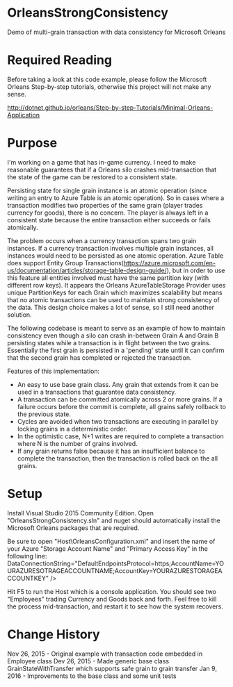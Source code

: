 # OrleansStrongConsistency
Demo of multi-grain transaction with data consistency for Microsoft Orleans

Required Reading
=======
Before taking a look at this code example, please follow the Microsoft Orleans Step-by-step tutorials, otherwise this project will not make any sense.

http://dotnet.github.io/orleans/Step-by-step-Tutorials/Minimal-Orleans-Application


Purpose
=======
I'm working on a game that has in-game currency.  I need to make reasonable guarantees that if a Orleans silo crashes mid-transaction that the state of the game can be restored to a consistent state.

Persisting state for single grain instance is an atomic operation (since writing an entry to Azure Table is an atomic operation).  So in cases where a transaction modifies two properties of the same grain (player trades currency for goods), there is no concern.  The player is always left in a consistent state because the entire transaction either succeeds or fails atomically.

The problem occurs when a currency transaction spans two grain instances.  If a currency transaction involves multiple grain instances, all instances would need to be persisted as one atomic operation.  Azure Table does support Entity Group Transactions(https://azure.microsoft.com/en-us/documentation/articles/storage-table-design-guide/), but in order to use this feature all entities involved must have the same partition key (with different row keys). It appears the Orleans AzureTableStorage Provider uses unique PartitionKeys for each Grain which maximizes scalability but means that no atomic transactions can be used to maintain strong consistency of the data.  This design choice makes a lot of sense, so I still need another solution.

The following codebase is meant to serve as an example of how to maintain consistency even though a silo can crash in-between Grain A and Grain B persisting states while a transaction is in flight between the two grains.  Essentially the first grain is persisted in a 'pending' state until it can confirm that the second grain has completed or rejected the transaction.

Features of this implementation:
- An easy to use base grain class.  Any grain that extends from it can be used in a transactions that guarantee data consistency.
- A transaction can be committed atomically across 2 or more grains.  If a failure occurs before the commit is complete, all grains safely rollback to the previous state.
- Cycles are avoided when two transactions are executing in parallel by locking grains in a deterministic order.
- In the optimistic case, N+1 writes are required to complete a transaction where N is the number of grains involved.
- If any grain returns false because it has an insufficient balance to complete the transaction, then the transaction is rolled back on the all grains.


Setup
=======
Install Visual Studio 2015 Community Edition.  Open "OrleansStrongConsistency.sln" and nuget should automatically install the Microsoft Orleans packages that are required.

Be sure to open "Host\OrleansConfiguration.xml" and insert the name of your Azure "Storage Account Name" and "Primary Access Key" in the following line:
                DataConnectionString="DefaultEndpointsProtocol=https;AccountName=YOURAZURESOTRAGEACCOUNTNAME;AccountKey=YOURAZURESTORAGEACCOUNTKEY" />

Hit F5 to run the Host which is a console application.  You should see two "Employees" trading Currency and Goods back and forth.  Feel free to kill the process mid-transaction, and restart it to see how the system recovers.

Change History
==============
Nov 26, 2015 - Original example with transaction code embedded in Employee class
Dev 26, 2015 - Made generic base class GrainStateWithTransfer which supports safe grain to grain transfer
Jan 9, 2016 - Improvements to the base class and some unit tests